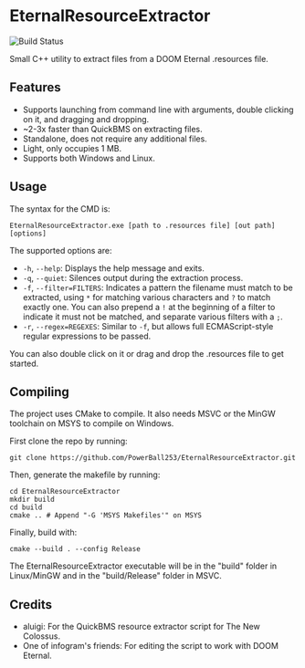 # EternalResourceExtractor
![Build Status](https://github.com/PowerBall253/EternalResourceExtractor/actions/workflows/build.yml/badge.svg)

Small C++ utility to extract files from a DOOM Eternal .resources file.

## Features
* Supports launching from command line with arguments, double clicking on it, and dragging and dropping.
* ~2-3x faster than QuickBMS on extracting files.
* Standalone, does not require any additional files.
* Light, only occupies 1 MB.
* Supports both Windows and Linux.

## Usage
The syntax for the CMD is:

```
EternalResourceExtractor.exe [path to .resources file] [out path] [options]
```

The supported options are:

* `-h`, `--help`: Displays the help message and exits.
* `-q`, `--quiet`: Silences output during the extraction process.
* `-f`, `--filter=FILTERS`: Indicates a pattern the filename must match to be extracted,  using `*` for matching various characters and `?` to match exactly one. You can also prepend a `!` at the beginning of a filter to indicate it must not be matched, and separate various filters with a `;`.
* `-r`, `--regex=REGEXES`: Similar to `-f`, but allows full ECMAScript-style regular expressions to be passed.

You can also double click on it or drag and drop the .resources file to get started.

## Compiling
The project uses CMake to compile. It also needs MSVC or the MinGW toolchain on MSYS to compile on Windows.

First clone the repo by running:

```
git clone https://github.com/PowerBall253/EternalResourceExtractor.git
```

Then, generate the makefile by running:
```
cd EternalResourceExtractor
mkdir build
cd build
cmake .. # Append "-G 'MSYS Makefiles'" on MSYS
```

Finally, build with:
```
cmake --build . --config Release
```

The EternalResourceExtractor executable will be in the "build" folder in Linux/MinGW and in the "build/Release" folder in MSVC.

## Credits
* aluigi: For the QuickBMS resource extractor script for The New Colossus.
* One of infogram's friends: For editing the script to work with DOOM Eternal.
